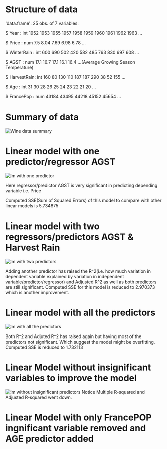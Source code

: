 # Structure of data

'data.frame':	25 obs. of  7 variables:

$ Year       : int  1952 1953 1955 1957 1958 1959 1960 1961 1962 1963 ...

$ Price      : num  7.5 8.04 7.69 6.98 6.78 ...

$ WinterRain : int  600 690 502 420 582 485 763 830 697 608 ...

$ AGST       : num  17.1 16.7 17.1 16.1 16.4 ...(Average Growing Season Temperature)

$ HarvestRain: int  160 80 130 110 187 187 290 38 52 155 ...

$ Age        : int  31 30 28 26 25 24 23 22 21 20 ...

$ FrancePop  : num  43184 43495 44218 45152 45654 ...

# Summary of data
![Wine data summary](https://user-images.githubusercontent.com/46609482/59311989-39718200-8c60-11e9-8c59-809b80287d3b.PNG)

# Linear model with one predictor/regressor AGST
![lm with one predictor](https://user-images.githubusercontent.com/46609482/59311893-f57e7d00-8c5f-11e9-99f7-dd2f11459b0e.PNG)

Here regressor/predictor AGST is very significant in predicting depending variable i.e. Price

Computed SSE(Sum of Squared Errors) of this model to compare with other linear models is 5.734875

# Linear model with two regressors/predictors AGST & Harvest Rain
![lm with two predictors](https://user-images.githubusercontent.com/46609482/59312601-9110ed00-8c62-11e9-8f75-22b1ad0523cb.PNG)

Adding another predictor has raised the R^2(i.e. how much variation in dependent variable explained by variation in independent variable/predictor/regressor) and Adjusted R^2 as well as both predictors are still significant.
Computed SSE for this model is reduced to 2.970373 which is another improvement.

# Linear model with all the predictors
![lm with all the predictors](https://user-images.githubusercontent.com/46609482/59312841-696e5480-8c63-11e9-8ca5-f3df2c53b288.PNG)

Both R^2 and Adjuted R^2 has raised again but having most of the predictors not significant. Which suggest the model might be overfitting.
Computed SSE is reduced to 1.732113

# Linear Model without insignificant variables to improve the model
![lm without insignificant predictors](https://user-images.githubusercontent.com/46609482/59313118-8192a380-8c64-11e9-8371-0c3e134b602c.PNG)
Notice Multiple R-squared and Adjusted R-squared went down.

# Linear Model with only FrancePOP ingnificant variable removed and AGE predictor added

